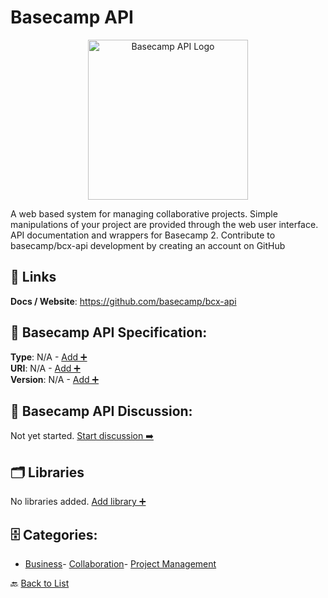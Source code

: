 # Basecamp API
<p align="center">
    <img width="256" src="https://raw.githubusercontent.com/apis-list/apis-list/main/apis/basecamp-api/logo_256x256.png" alt="Basecamp API Logo"/>
</p>
A web based system for managing collaborative projects.  Simple manipulations of your project are provided through the web user interface. API documentation and wrappers for Basecamp 2. Contribute to basecamp/bcx-api development by creating an account on GitHub

##  🔗 Links
**Docs / Website**: https://github.com/basecamp/bcx-api

## 🧬 Basecamp API Specification:
**Type**: N/A - [Add ➕](https://github.com/apis-list/apis-list/edit/main/apis.yaml#L1249)  
**URI**: N/A - [Add ➕](https://github.com/apis-list/apis-list/edit/main/apis.yaml#L1249)  
**Version**: N/A - [Add ➕](https://github.com/apis-list/apis-list/edit/main/apis.yaml#L1249)

## 💬 Basecamp API Discussion:
Not yet started. [Start discussion ➡️](https://github.com/apis-list/apis-list/discussions/new)

## 🗂️ Libraries

No libraries added. [Add library ➕](https://github.com/apis-list/apis-list/edit/main/apis.yaml#L1249)    


## 🗄️ Categories:
- [Business](https://github.com/apis-list/apis-list#business-)- [Collaboration](https://github.com/apis-list/apis-list#collaboration-)- [Project Management](https://github.com/apis-list/apis-list#project-management-)

🔙  [Back to List](https://github.com/apis-list/apis-list)
